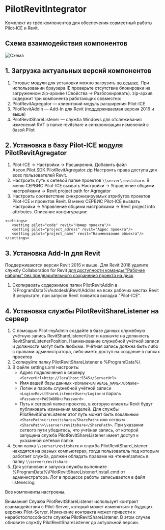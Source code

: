 # PilotRevitIntegrator
Комплект из трёх компонентов для обеспечения совместный работы Pilot-ICE и Revit.

## Схема взаимодействия компонентов
![Схема](https://github.com/PilotTeam/PilotRevitIntegrator/blob/master/scheme.png)
## 1. Загрузка актуальных версий компонентов
1. Готовые модули для установки можно загрузить [по ссылке](https://github.com/PilotTeam/PilotRevitIntegrator/releases/).
При использовании браузера IE проверьте отсутствие блокировки на загруженном zip-архиве (Свойства → Разблокировать). zip-архив содержит три компонента работающих совместно:
1. PilotRevitAgregator — клиентский модуль расширения Pilot-ICE
1. PilotRevitAddin — Add-In для Revit (поддерживаемая версия 2016 и выше)
1. PilotRevitShareListener — служба Windows для отслеживания изменений RVT в папке revitshare и синхронизации изменений с базой Pilot
## 2. Установка в базу Pilot-ICE модуля PilotRevitAgregator
1. Pilot-ICE → Настройки → Расширения. Добавить файл Ascon.Pilot.SDK.PilotRevitAgregator.zip Настроить права доступа для всех пользователей Revit.
1. Настроить путь к сетевой папке проектов `\\server\revitshare`. В меню СЕРВИС Pilot-ICE вызвать Настройки → Управление общими настройками → Revit project path for Agregator
1. Настроить соответствие синхронизируемых атрибутов проектов Pilot-ICE и проектов Revit. В меню СЕРВИС Pilot-ICE вызвать Настройки → Управление общими настройками → Revit project info attributes. Описание конфигурации:
```
<settings>
   <setting pilot="code" revit="Номер проекта"/>
   <setting pilot="project_adress" revit="Адрес проекта"/>
   <setting pilot="project_name" revit="Наименование объекта"/>
</settings>
```
## 3. Установка Add-In для Revit
Поддерживаются версии Revit 2016 и выше. Для Revit 2018 удалите службу Collaboration for Revit [для доступности команды "Рабочие наборы" без предварительного сохранения проекта на диск](https://knowledge.autodesk.com/ru/support/revit-products/learn-explore/caas/CloudHelp/cloudhelp/2018/RUS/Revit-Collaborate/files/GUID-61C821EE-970C-46CC-B3BF-D03BE88E4288-htm.html) 
1. Скопирвоать содержимое папки PilotRevitAddin в %ProgramData%\Autodesk\Revit\Addins на всех рабочих местах Revit
В результате, при запуске Revit появится вкладка "Pilot-ICE".
## 4. Установка службы PilotRevitShareListener на сервер
1. С помощью Pilot-myAdmin создайте в базе данных служебную учётную запись RevitShareListenerUser и назначте на должность RevitShareListenerPosition. Наименование служебной учётной записи и должности могут быть любыми. Учётная запись должна быть либо с правами администратора, либо иметь доступ на создание в папках проектов 
1. Скопируйте папку PilotRevitShareListener в %ProgramData%\
1. В файле settings.xml настроить:
   * Адрес подключения к серверу `<ServerUrl>http://localhost:5545</ServerUrl>`
   * Имя вашей базы данных `<DbName>DATABASE_NAME</DbName>`
   * Логин и пароль служебной учётной записи `<Login>RevitShareListenerUser</Login>` и пароль `<Password>PASSWORD</Password>`
   * Путь к сетевой папке проектов, в которую клиенты Revit будут публиковать изменения моделей. Для службы PilotRevitShareListener этот путь может быть локальным `<SharePath>c:\revitshare</SharePath>` или сетвым  `<SharePath>\\server\revitshare</SharePath>`. При указании сетвого пути убедитесь, что учтёная запись, от которой запущена служба PilotRevitShareListener имеет доступ к указанной сетевой папке.
1. Если папка `\\server\revitshare` и служба PilotRevitShareListener находятся на разных компьютерах, тогда пользователь под которым работает служба, должен обладать правами на чтение\запись в папку `\\server\revitshare`
1. Для установки и запуска службы выполните %ProgramData%\PilotRevitShareListener\install.cmd от администратора. Лог в процессе работы записывается в файл listener.log

Все компоненты настроены.

Внимание! Служба PilotRevitShareListener использует контракт взаимодействия с Pilot-Server, который может изменяться в будущих версиях Pilot-Server. Изменение контракта может привести к неработоспособности службы PilotRevitShareListener. В этом случае обновите службу PilotRevitShareListener до актуальной версии.   

